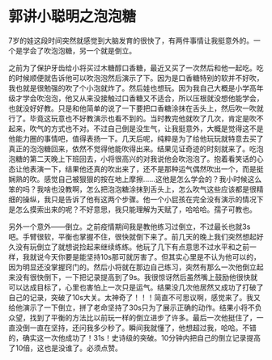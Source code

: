 # 郭讲小聪明之泡泡糖

7岁的娃这段时间突然就感觉到大脑发育的很快了，有两件事情让我挺意外的。一个是学会了吹泡泡糖，另一个就是倒立。

之前为了保护牙齿给小将买过木糖醇口香糖，最近又买了一次然后和他一起吃。吃的时候顺便就告诉他可以吹泡泡然后演示了下。因为是口香糖特别的软并不好吹，我也就是很勉强的吹了个小泡就炸了。然后娃也想玩。因为我自己大概是小学高年级才学会吹泡泡，他又从来没接触过口香糖又不适合，所以压根就没想他能学会，也就没好好教。只是和他简单的说了一下要把口香糖涂抹在舌头上，然后吹一吹就行了。毕竟这玩意也不好教演示也看不到的。当时教完他就吹了几次，肯定是吹不起来，吹气的方式也不对。不过自己倒是没生气，让我挺意外，大概是觉得这不是他能力圈的事情吧，值得表扬一下。几天后呢，纯粹是为了给他玩玩就特意去买了真正的泡泡糖回来，依然不觉得他能吹得出来。结果见证奇迹的时刻就来了。吃泡泡糖的第二天晚上下班回去，小将很高兴的对我说他会吹泡泡了。抱着看笑话的心态让他表演一下，结果他还真的吹出来了，还不是那种运气偶然吹出一个，而是挺娴熟的吹。感觉自己被狠狠的按在地上摩擦……这他是怎么学会的？我小时候这么笨的吗？我啥也没教啊，怎么把泡泡糖涂抹到舌头上，怎么吹气这些应该都是很精细的操纵，我只是告诉了他有这两个步骤。他一个小屁孩在完全没有演示的情况下是怎么摸索出来的呢？不好意思，我只能理解为天赋了，哈哈哈。孺子可教也。

另外一个意外——倒立。之前疫情期间我是教他练习过倒立，不过最长也就3s吧。手臂很软，平衡也掌握不住，很快就倒下来了。前几天的晚上我们突然想起好久没有玩倒立了就想说捡起来继续练练。他玩了几下有点意思不过水平和之前一样，我就说今天你要是能坚持10s那可就厉害了。但其实心里是不认为他可以的，因为明显还没掌握窍门的。然后小将就在那边自己练习，突然有那么一次他倒立起来没有很快倒下，一下把记录提高到了9s。我很惊讶然后虽然嘴上鼓励他很快就可以达成目标了，心里也害怕上一次只是运气。结果没几次他居然又成功了打破了自己的记录，突破了10s大关。太神奇了！！！简直不可思议啊，感觉来了。我又给他演示了一下倒立，拼了老命坚持了30s只为了展示正确的动作。结果小将不负众望，找到了平衡的方法比以前玩一样的倒立进步了许多。最后一次他挺住了，一直没倒一直在坚持，还问我多少秒了。瞬间我就懂了，他想超过我，哈哈。不错的，确实这一次他成功了！31s！史诗级的突破。10分钟内把自己的倒立记录提高了10倍，这也是没谁了。必须点赞。

